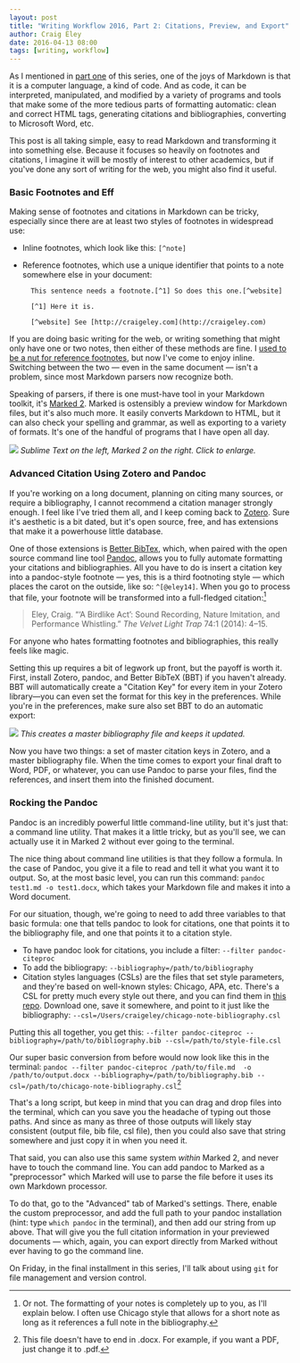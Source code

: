 ```yaml
---  
layout: post 
title: "Writing Workflow 2016, Part 2: Citations, Preview, and Export"
author: Craig Eley 
date: 2016-04-13 08:00
tags: [writing, workflow]
---
```


As I mentioned in [part one](http://verifyandrepair.com/04-11-2016/writing-workflow-2016-markdown-environment/) of this series, one of the joys of Markdown is that it is a computer language, a kind of code. And as code, it can be interpreted, manipulated, and modified by a variety of programs and tools that make some of the more tedious parts of formatting automatic: clean and correct HTML tags, generating citations and bibliographies, converting to Microsoft Word, etc.

This post is all taking simple, easy to read Markdown and transforming it into something else. Because it focuses so heavily on footnotes and citations, I imagine it will be mostly of interest to other academics, but if you've done any sort of writing for the web, you might also find it useful.

### Basic Footnotes and Eff
Making sense of footnotes and citations in Markdown can be tricky, especially since there are at least two styles of footnotes in widespread use:

- Inline footnotes, which look like this: `[^note]`
- Reference footnotes, which use a unique identifier that points to a note somewhere else in your document:
  
        This sentence needs a footnote.[^1] So does this one.[^website]

        [^1] Here it is.

        [^website] See [http://craigeley.com](http://craigeley.com)

If you are doing basic writing for the web, or writing something that might only have one or two notes, then either of these methods are fine. I [used to be a nut for reference footnotes](http://verifyandrepair.com/03-23-2013/the-digital-dissertator-markdown-footnote-update/), but now I've come to enjoy inline. Switching between the two — even in the same document — isn't a problem, since most Markdown parsers now recognize both.

Speaking of parsers, if there is one must-have tool in your Markdown toolkit, it's [Marked 2](http://marked2app.com/). Marked is ostensibly a preview window for Markdown files, but it's also much more. It easily converts Markdown to HTML, but it can also check your spelling and grammar, as well as exporting to a variety of formats. It's one of the handful of programs that I have open all day.

[![](http://d.pr/i/19ocg+)](http://d.pr/i/19ocg)
*Sublime Text on the left, Marked 2 on the right. Click to enlarge.*

### Advanced Citation Using Zotero and Pandoc
If you're working on a long document, planning on citing many sources, or require a bibliography, I cannot recommend a citation manager strongly enough. I feel like I've tried them all, and I keep coming back to [Zotero](https://www.zotero.org/). Sure it's aesthetic is a bit dated, but it's open source, free, and has extensions that make it a powerhouse little database.

One of those extensions is [Better BibTex](https://github.com/retorquere/zotero-better-bibtex/wiki), which, when paired with the open source command line tool [Pandoc](http://pandoc.org/), allows you to fully automate formatting your citations and bibliographies. All you have to do is insert a citation key into a pandoc-style footnote — yes, this is a third footnoting style — which places the carot on the outside, like so: `^[@eley14]`. When you go to process that file, your footnote will be transformed into a full-fledged citation:[^164122109]

> Eley, Craig. “‘A Birdlike Act’: Sound Recording, Nature Imitation, and Performance Whistling.” *The Velvet Light Trap* 74:1 (2014): 4–15.

For anyone who hates formatting footnotes and bibliographies, this really feels like magic.

Setting this up requires a bit of legwork up front, but the payoff is worth it. First, install Zotero, pandoc, and Better BibTeX (BBT) if you haven't already. BBT will automatically create a "Citation Key" for every item in your Zotero library—you can even set the format for this key in the preferences. While you're in the preferences, make sure also set BBT to do an automatic export:

![](http://d.pr/i/130I2+)
*This creates a master bibliography file and keeps it updated.*

Now you have two things: a set of master citation keys in Zotero, and a master bibliography file. When the time comes to export your final draft to Word, PDF, or whatever, you can use Pandoc to parse your files, find the references, and insert them into the finished document.

### Rocking the Pandoc
Pandoc is an incredibly powerful little command-line utility, but it's just that: a command line utility. That makes it a little tricky, but as you'll see, we can actually use it in Marked 2 without ever going to the terminal.

The nice thing about command line utilities is that they follow a formula. In the case of Pandoc, you give it a file to read and tell it what you want it to output. So, at the most basic level, you can run this command: `pandoc test1.md -o test1.docx`, which takes your Markdown file and makes it into a Word document.

For our situation, though, we're going to need to add three variables to that basic formula: one that tells pandoc to look for citations, one that points it to the bibliography file, and  one that points it to a citation style.

- To have pandoc look for citations, you include a filter: `--filter pandoc-citeproc`
- To add the bibliograpy: `--bibliography=/path/to/bibliography`
- Citation styles languages (CSLs) are the files that set style parameters, and they're based on well-known styles: Chicago, APA, etc. There's a CSL for pretty much every style out there, and you can find them in [this repo](https://github.com/citation-style-language/styles). Download one, save it somewhere, and point to it just like the bibliography: `--csl=/Users/craigeley/chicago-note-bibliography.csl`

Putting this all together, you get this:
`--filter pandoc-citeproc --bibliography=/path/to/bibliography.bib --csl=/path/to/style-file.csl`

Our super basic conversion from before would now look like this in the terminal: `pandoc --filter pandoc-citeproc /path/to/file.md  -o /path/to/output.docx --bibliography=/path/to/bibliography.bib --csl=/path/to/chicago-note-bibliography.csl`[^164122111]

That's a long script, but keep in mind that you can drag and drop files into the terminal, which can you save you the headache of typing out those paths. And since as many as three of those outputs will likely stay consistent (output file, bib file, csl file), then you could also save that string somewhere and just copy it in when you need it.

That said, you can also use this same system *within* Marked 2, and never have to touch the command line. You can add pandoc to Marked as a "preprocessor" which Marked will use to parse the file before it uses its own Markdown processor.

To do that, go to the "Advanced" tab of Marked's settings. There, enable the custom preprocessor, and add the full path to your pandoc installation (hint: type `which pandoc` in the terminal), and then add our string from up above. That will give you the full citation information in your previewed documents — which, again, you can export directly from Marked without ever having to go the command line.

On Friday, in the final installment in this series, I'll talk about using `git` for file management and version control.

[^164122109]: Or not. The formatting of your notes is completely up to you, as I'll explain below. I often use Chicago style that allows for a short note as long as it references a full note in the bibliography.

[^164122111]: This file doesn't have to end in .docx. For example, if you want a PDF, just change it to .pdf.